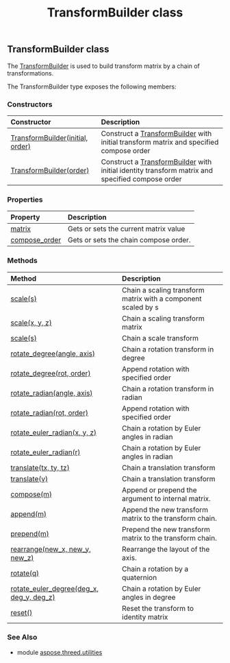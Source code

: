 ﻿---
title: TransformBuilder class
second_title: Aspose.3D for Python via .NET API References
description: 
type: docs
weight: 180
url: /python-net/aspose.threed.utilities/transformbuilder/
is_root: false
---

## TransformBuilder class

The [TransformBuilder](/3d/python-net/aspose.threed.utilities/transformbuilder) is used to build transform matrix by a chain of transformations.



The TransformBuilder type exposes the following members:

### Constructors
| Constructor | Description |
| :- | :- |
| [TransformBuilder(initial, order)](/3d/python-net/aspose.threed.utilities/transformbuilder/__init__/#Matrix4-ComposeOrder) | Construct a [TransformBuilder](/3d/python-net/aspose.threed.utilities/transformbuilder) with initial transform matrix and specified compose order |
| [TransformBuilder(order)](/3d/python-net/aspose.threed.utilities/transformbuilder/__init__/#ComposeOrder) | Construct a [TransformBuilder](/3d/python-net/aspose.threed.utilities/transformbuilder) with initial identity transform matrix and specified compose order |


### Properties
| Property | Description |
| :- | :- |
| [matrix](/3d/python-net/aspose.threed.utilities/transformbuilder/matrix) | Gets or sets the current matrix value |
| [compose_order](/3d/python-net/aspose.threed.utilities/transformbuilder/compose_order) | Gets or sets the chain compose order. |


### Methods
| Method | Description |
| :- | :- |
| [scale(s)](/3d/python-net/aspose.threed.utilities/transformbuilder/scale/#float) | Chain a scaling transform matrix with a component scaled by s |
| [scale(x, y, z)](/3d/python-net/aspose.threed.utilities/transformbuilder/scale/#float-float-float) | Chain a scaling transform matrix |
| [scale(s)](/3d/python-net/aspose.threed.utilities/transformbuilder/scale/#Vector3) | Chain a scale transform |
| [rotate_degree(angle, axis)](/3d/python-net/aspose.threed.utilities/transformbuilder/rotate_degree/#float-Vector3) | Chain a rotation transform in degree |
| [rotate_degree(rot, order)](/3d/python-net/aspose.threed.utilities/transformbuilder/rotate_degree/#Vector3-RotationOrder) | Append rotation with specified order |
| [rotate_radian(angle, axis)](/3d/python-net/aspose.threed.utilities/transformbuilder/rotate_radian/#float-Vector3) | Chain a rotation transform in radian |
| [rotate_radian(rot, order)](/3d/python-net/aspose.threed.utilities/transformbuilder/rotate_radian/#Vector3-RotationOrder) | Append rotation with specified order |
| [rotate_euler_radian(x, y, z)](/3d/python-net/aspose.threed.utilities/transformbuilder/rotate_euler_radian/#float-float-float) | Chain a rotation by Euler angles in radian |
| [rotate_euler_radian(r)](/3d/python-net/aspose.threed.utilities/transformbuilder/rotate_euler_radian/#Vector3) | Chain a rotation by Euler angles in radian |
| [translate(tx, ty, tz)](/3d/python-net/aspose.threed.utilities/transformbuilder/translate/#float-float-float) | Chain a translation transform |
| [translate(v)](/3d/python-net/aspose.threed.utilities/transformbuilder/translate/#Vector3) | Chain a translation transform |
| [compose(m)](/3d/python-net/aspose.threed.utilities/transformbuilder/compose/#Matrix4) | Append or prepend the argument to internal matrix. |
| [append(m)](/3d/python-net/aspose.threed.utilities/transformbuilder/append/#Matrix4) | Append the new transform matrix to the transform chain. |
| [prepend(m)](/3d/python-net/aspose.threed.utilities/transformbuilder/prepend/#Matrix4) | Prepend the new transform matrix to the transform chain. |
| [rearrange(new_x, new_y, new_z)](/3d/python-net/aspose.threed.utilities/transformbuilder/rearrange/#Axis-Axis-Axis) | Rearrange the layout of the axis. |
| [rotate(q)](/3d/python-net/aspose.threed.utilities/transformbuilder/rotate/#Quaternion) | Chain a rotation by a quaternion |
| [rotate_euler_degree(deg_x, deg_y, deg_z)](/3d/python-net/aspose.threed.utilities/transformbuilder/rotate_euler_degree/#float-float-float) | Chain a rotation by Euler angles in degree |
| [reset()](/3d/python-net/aspose.threed.utilities/transformbuilder/reset/#) | Reset the transform to identity matrix |


### See Also

* module [aspose.threed.utilities](../)
